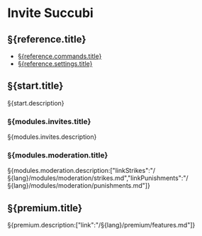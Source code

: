 # Invite Succubi

## §{reference.title}

- [§{reference.commands.title}](/§{lang}/reference/commands.md)
- [§{reference.settings.title}](/§{lang}/reference/settings.md)

## §{start.title}

§{start.description}

### §{modules.invites.title}

§{modules.invites.description}

### §{modules.moderation.title}

§{modules.moderation.description:["linkStrikes":"/§{lang}/modules/moderation/strikes.md","linkPunishments":"/§{lang}/modules/moderation/punishments.md"]}

## §{premium.title}

§{premium.description:["link":"/§{lang}/premium/features.md"]}
